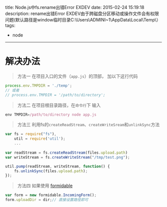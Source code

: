 title: Node.js中fs.rename出错Error EXDEV
date: 2015-02-24 15:19:18
description: rename出错Error EXDEV由于跨磁盘分区移动或操作文件会有权限问题(默认路径是window临时目录C:\Users\ADMINI~1\AppData\Local\Temp\）
tags:
- node
---


# 解决办法

> 方法一
> 在项目入口的文件（`app.js`）的顶部， 加以下这行代码

```js
process.env.TMPDIR = './temp';
// 或者
// process.env.TMPDIR = '/path/to/directory';
```

> 方法二 
> 在项目根目录路径，在`命令行`下 输入

```js
env TMPDIR=/path/to/directory node app.js
```


> 方法三 
> 利用fs的`createReadStream`、`createWriteSream`和`unlinkSync`方法

```js
var fs = require("fs"),
    util = require('util');
    ...
    
var readStream = fs.createReadStream(files.upload.path)
var writeStream = fs.createWriteStream("/tmp/test.png");

util.pump(readStream, writeStream, function() {
    fs.unlinkSync(files.upload.path);
});
```

> 方法四
> 如果使用 [formidable](https://github.com/felixge/node-formidable)

```js
var form = new formidable.IncomingForm();
form.uploadDir = dir;// 直接设置路径即可
```
